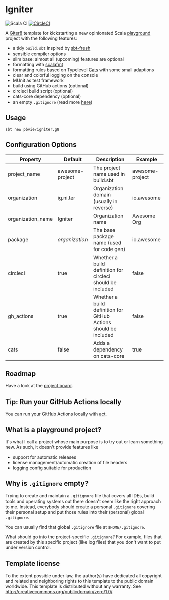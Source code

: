 # Igniter

![Scala CI](https://github.com/pbvie/igniter.g8/workflows/Scala%20CI/badge.svg?branch=master) [![CircleCI](https://circleci.com/gh/pbvie/igniter.g8.svg?style=svg)](https://circleci.com/gh/pbvie/igniter.g8)

A [Giter8](http://www.foundweekends.org/giter8/) template for kickstarting a new opinionated Scala [playground](#what-is-a-playground-project) project with the following features:

* a tidy `build.sbt` inspired by [sbt-fresh](https://github.com/sbt/sbt-fresh/)
* sensible compiler options
* slim base: almost all (upcoming) features are optional
* formatting with [scalafmt](https://scalameta.org/scalafmt/)
* formatting rules based on Typelevel [Cats](https://github.com/typelevel/cats) with some small adaptions
* clear and colorful logging on the console
* MUnit as test framework
* build using GitHub actions (optional)
* circleci build script (optional)
* cats-core dependency (optional)
* an empty `.gitignore` (read more [here](#why-is-gitignore-empty))

## Usage

```
sbt new pbvie/igniter.g8
```

## Configuration Options

| Property          | Default         | Description                                                      | Example         |
| ----------------- | --------------- | ---------------------------------------------------------------- | --------------- |
| project_name      | awesome-project | The project name used in build.sbt                               | awesome-project |
| organization      | ig.ni.ter       | Organization domain (usually in reverse)                         | io.awesome      |
| organization_name | Igniter         | Organization name                                                | Awesome Org     |
| package           | $organization$  | The base package name (used for code gen)                        | io.awesome      |
| circleci          | true            | Whether a build definition for circleci should be included       | false           |
| gh_actions        | true            | Whether a build definition for GitHub Actions should be included | false           |
| cats              | false           | Adds a dependency on cats-core                                   | true            |

## Roadmap

Have a look at the [project board](https://github.com/pbvie/igniter.g8/projects/2).

## Tip: Run your GitHub Actions locally

You can run your GitHub Actions locally with [act]("https://github.com/nektos/act").

## What is a playground project?

It's what I call a project whose main purpose is to try out or learn something new. As such, it doesn't provide features like

* support for automatic releases
* license management/automatic creation of file headers
* logging config suitable for production

## Why is `.gitignore` empty?

Trying to create and maintain a `.gitignore` file that covers all IDEs, build tools and operating systems out there doesn't seem like the right approach to me. Instead, everybody should create a personal `.gitignore` covering their personal setup and put those rules into their (personal) global `.gitignore`.

You can usually find that global `.gitignore` file at `$HOME/.gitignore`.

What should go into the project-specific `.gitignore`? For example, files that are created by this specific project (like log files) that you don't want to put under version control.

## Template license

To the extent possible under law, the author(s) have dedicated all copyright and related
and neighboring rights to this template to the public domain worldwide.
This template is distributed without any warranty. See <http://creativecommons.org/publicdomain/zero/1.0/>.
